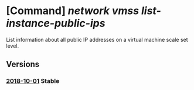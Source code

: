 # [Command] _network vmss list-instance-public-ips_

List information about all public IP addresses on a virtual machine scale set level.

## Versions

### [2018-10-01](/Resources/mgmt-plane/L3N1YnNjcmlwdGlvbnMve30vcmVzb3VyY2Vncm91cHMve30vcHJvdmlkZXJzL21pY3Jvc29mdC5jb21wdXRlL3ZpcnR1YWxtYWNoaW5lc2NhbGVzZXRzL3t9L3B1YmxpY2lwYWRkcmVzc2Vz/2018-10-01.xml) **Stable**

<!-- mgmt-plane /subscriptions/{}/resourcegroups/{}/providers/microsoft.compute/virtualmachinescalesets/{}/publicipaddresses 2018-10-01 -->
